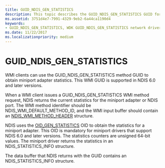```yaml
---
title: GUID_NDIS_GEN_STATISTICS
description: This topic describes the GUID_NDIS_GEN_STATISTICS GUID for the NDIS WMI interface.
ms.assetid: 3751d4e7-7991-4329-9eb2-6a44ca1190d4
keywords:
- GUID_NDIS_GEN_STATISTICS, WDK GUID_NDIS_GEN_STATISTICS network drivers
ms.date: 11/22/2017
ms.localizationpriority: medium
---
```


# GUID_NDIS_GEN_STATISTICS

WMI clients can use the GUID_NDIS_GEN_STATISTICS method GUID to obtain miniport adapter statistics. This WMI GUID is supported in NDIS 6.0 and later versions.

When a WMI client issues a GUID_NDIS_GEN_STATISTICS WMI method request, NDIS returns the current statistics for the miniport adapter or NDIS port. The WMI method identifier should be NDIS_WMI_DEFAULT_METHOD_ID, and the WMI input buffer should contain an [NDIS_WMI_METHOD_HEADER](/windows-hardware/drivers/ddi/ntddndis/ns-ntddndis-_ndis_wmi_method_header) structure.

NDIS uses the [OID_GEN_STATISTICS](oid-gen-statistics.md) OID to obtain the statistics for a miniport adapter. This OID is mandatory for miniport drivers that support NDIS 6.0 and later versions. The statistics counters are unsigned 64-bit values. The miniport driver returns the statistics in an NDIS_STATISTICS_INFO structure.

The data buffer that NDIS returns with the GUID contains an NDIS_STATISTICS_INFO structure.